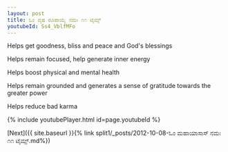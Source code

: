 ```yaml
---
layout: post
title: ಓಂ ವೃಷ ರೂಪಾಯೈ ನಮಃ ೧೧ ಟೈಮ್ಸ್
youtubeId: Ss4_VblfMFo
---
```

 
 
Helps get goodness, bliss and peace and God's blessings
 
Helps remain focused, help generate inner energy 
 
Helps boost physical and mental health 
 
Helps remain grounded and generates a sense of gratitude towards the greater power 
 
Helps reduce bad karma
 
 
 
 


{% include youtubePlayer.html id=page.youtubeId %}
 
[Next]({{ site.baseurl }}{% link  split1/_posts/2012-10-08-ಓಂ ಮಹಾಯಾಸಾಸ್ ನಮಃ ೧೧ ಟೈಮ್ಸ್.md%})
 
